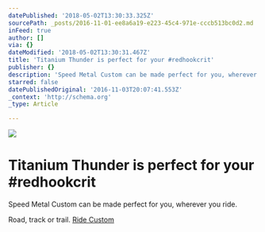 ```yaml
---
datePublished: '2018-05-02T13:30:33.325Z'
sourcePath: _posts/2016-11-01-ee8a6a19-e223-45c4-971e-cccb513bc0d2.md
inFeed: true
author: []
via: {}
dateModified: '2018-05-02T13:30:31.467Z'
title: 'Titanium Thunder is perfect for your #redhookcrit'
publisher: {}
description: 'Speed Metal Custom can be made perfect for you, wherever you ride. '
starred: false
datePublishedOriginal: '2016-11-03T20:07:41.553Z'
_context: 'http://schema.org'
_type: Article

---
```

![](https://the-grid-user-content.s3-us-west-2.amazonaws.com/93936098-0477-43e0-9714-9cdc7a4925b7.jpg)

# Titanium Thunder is perfect for your \#redhookcrit

Speed Metal Custom can be made perfect for you, wherever you ride. 

Road, track or trail. [Ride Custom][0]

[0]: http://ridefullgas.com/custom-titanium/